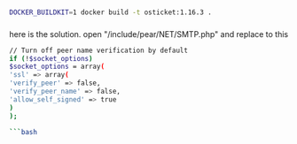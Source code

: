 ###

```bash
DOCKER_BUILDKIT=1 docker build -t osticket:1.16.3 .
```
###
here is the solution. open "/include/pear/NET/SMTP.php" and replace to this

```bash
// Turn off peer name verification by default
if (!$socket_options)
$socket_options = array(
'ssl' => array(
'verify_peer' => false,
'verify_peer_name' => false,
'allow_self_signed' => true
)
);

```bash

